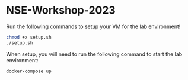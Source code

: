 # NSE-Workshop-2023 
Run the following commands to setup your VM for the lab environment!
```bash
chmod +x setup.sh
./setup.sh
```
When setup, you will need to run the following command to start the lab environment:
```bash
docker-compose up
```
